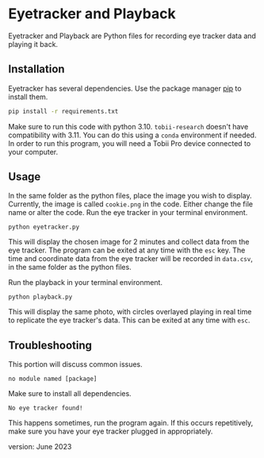 # Eyetracker and Playback

Eyetracker and Playback are Python files for recording eye tracker data and playing it back. 

## Installation
Eyetracker has several dependencies. Use the package manager [pip](https://pip.pypa.io/en/stable/) to install them.
```bash
pip install -r requirements.txt
```
Make sure to run this code with python 3.10. `tobii-research` doesn't have compatibility with 3.11. You can do this using a `conda` environment if needed.    
 In order to run this program, you will need a Tobii Pro device connected to your computer.
## Usage
In the same folder as the python files, place the image you wish to display. Currently, the image is called `cookie.png` in the code.  Either change the file name or alter the code.
Run the eye tracker in your terminal environment.
```
python eyetracker.py
```
This will display the chosen image for 2 minutes and collect data from the eye tracker. The program can be exited at any time with the `esc` key. The time and coordinate data from the eye tracker will be recorded in `data.csv`, in the same folder as the python files.  
  
Run the playback in your terminal environment.
```
python playback.py
```
This will display the same photo, with circles overlayed playing in real time to replicate the eye tracker's data. This can be exited at any time with `esc`. 
## Troubleshooting
This portion will discuss common issues.  
```
no module named [package]
```
Make sure to install all dependencies.

```
No eye tracker found!
```
This happens sometimes, run the program again. If this occurs repetitively, make sure you have your eye tracker plugged in appropriately.


version: June 2023